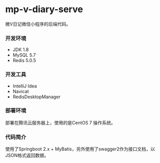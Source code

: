 # mp-v-diary-serve
微V日记微信小程序的后端代码。

### 开发环境

* JDK 1.8
* MySQL 5.7
* Redis 5.0.5

### 开发工具

* IntelliJ Idea
* Navicat
* RedisDesktopManager

### 部署环境

部署在腾讯云服务器上，使用的是CentOS 7 操作系统。

### 代码简介

使用了Springboot 2.x + MyBatis，另外使用了swagger2作为接口文档，以JSON格式返回数据。





